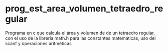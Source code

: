 # prog_est_area_volumen_tetraedro_regular
Programa en c que calcula el área y volumen de de un tetraedro regular, con el uso de la librería math.h para las constantes matemáticas, uso del scanf y operaciones aritméticas

